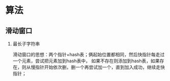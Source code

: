 # 算法

## 滑动窗口
1. 最长子字符串

   滑动窗口的思想：两个指针+hash表；俩起始位置都相同，然后快指针每走过一个元素，尝试把元素加到hash表中，
   如果不存在则添加到hash表，如果存在，则从慢指针开始依次删，删一个再尝试加一个，直到加入成功，继续走快指针；


